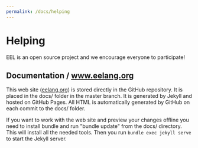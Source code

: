 ```yaml
---
permalink: /docs/helping
---
```


Helping
=======

EEL is an open source project and we encourage everyone to participate!


Documentation / www.eelang.org
------------------------------
This web site ([eelang.org](https://www.eelang.org)) is stored directly in the GitHub repository. It is placed in the docs/ folder in the master branch. It is generated by Jekyll and hosted on GitHub Pages. All HTML is automatically generated by GitHub on each commit to the docs/ folder.

If you want to work with the web site and preview your changes offline you need to install bundle and run "bundle update" from the docs/ directory. This will install all the needed tools. Then you run `bundle exec jekyll serve` to start the Jekyll server.
